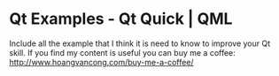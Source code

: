# Qt Examples - Qt Quick | QML
Include all the example that I think it is need to know to improve your Qt skill.
If you find my content is useful you can buy me a coffee: http://www.hoangvancong.com/buy-me-a-coffee/

